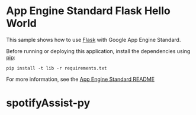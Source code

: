 # App Engine Standard Flask Hello World

This sample shows how to use [Flask](http://flask.pocoo.org/) with Google App
Engine Standard.

Before running or deploying this application, install the dependencies using
[pip](http://pip.readthedocs.io/en/stable/):

    pip install -t lib -r requirements.txt

For more information, see the [App Engine Standard README](../../README.md)
# spotifyAssist-py
